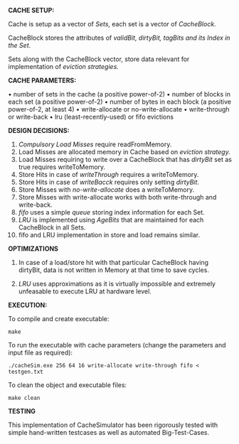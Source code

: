 **CACHE SETUP:**

Cache is setup as a vector of *Sets*, each set is a vector of *CacheBlock*.

CacheBlock stores the attributes of *validBit, dirtyBit, tagBits and its Index in the Set*.

Sets along with the CacheBlock vector, store data relevant for implementation of *eviction strategies.*



**CACHE PARAMETERS:**

• number of sets in the cache (a positive power-of-2)
• number of blocks in each set (a positive power-of-2)
• number of bytes in each block (a positive power-of-2, at least 4)
• write-allocate or no-write-allocate
• write-through or write-back
• lru (least-recently-used) or fifo evictions



**DESIGN DECISIONS:**

1. *Compulsory Load Misses* require readFromMemory.
2. Load Misses are allocated memory in Cache based on *eviction strategy.*
3. Load Misses requiring to write over a CacheBlock that has *dirtyBit* set as true requires writeToMemory.
4. Store Hits in case of *writeThrough* requires a writeToMemory.
5. Store Hits in case of *writeBacck* requires only setting *dirtyBit*.
6. Store Misses with *no-write-allocate* does a writeToMemory.
7. Store Misses with write-allocate works with both write-through and write-back.
8. *fifo* uses a simple *queue* storing index information for each Set.
9. *LRU* is implemented using *AgeBits* that are maintained for each CacheBlock in all Sets.
10. fifo and LRU implementation in store and load remains similar.


**OPTIMIZATIONS**

1. In case of a load/store hit with that particular CacheBlock having dirtyBit, data is not written in Memory at that time to save cycles.

2. *LRU* uses approximations as it is virtually impossible and extremely unfeasable to execute LRU at hardware level.



**EXECUTION:**

To compile and create executable:

`make`

To run the executable with cache parameters (change the parameters and input file as required):

`./cacheSim.exe 256 64 16 write-allocate write-through fifo < testgen.txt`

To clean the object and executable files:

`make clean`


**TESTING**

This implementation of CacheSimulator has been rigorously tested with simple hand-written testcases as well as automated Big-Test-Cases.